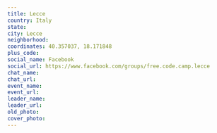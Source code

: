 ```yaml
---
title: Lecce
country: Italy
state: 
city: Lecce
neighborhood: 
coordinates: 40.357037, 18.171848
plus_code:
social_name: Facebook
social_url: https://www.facebook.com/groups/free.code.camp.lecce
chat_name:
chat_url:
event_name:
event_url:
leader_name:
leader_url:
old_photo: 
cover_photo:
---
```

